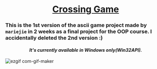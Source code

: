 # <div align="center"> [Crossing Game](https://www.youtube.com/watch?v=zDcCAftX_Ec&t=153s) </div>
### This is the 1st version of the ascii game project made by `mariejie` in 2 weeks as a final project for the OOP course. I accidentally deleted the 2nd version :)
#### <div align="center"> _It's currently available in Windows only(Win32API)._ </div>
![ezgif com-gif-maker](https://user-images.githubusercontent.com/83217673/153833368-d15e4e91-6fff-4b01-8452-52c0618815b2.gif)
